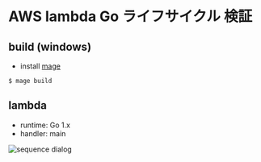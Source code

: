 # AWS lambda Go ライフサイクル 検証

## build (windows)
* install [mage](https://github.com/magefile/mage)

```
$ mage build
```

## lambda
* runtime: Go 1.x
* handler: main

![sequence dialog](http://www.plantuml.com/plantuml/proxy?src=https://raw.githubusercontent.com/tomtwinkle/lambda-go-lifecycle-poc/master/lifecycle.puml)
